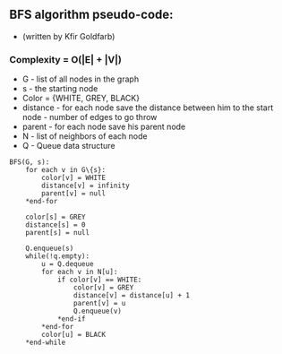 ## BFS algorithm pseudo-code:
* (written by Kfir Goldfarb)
### Complexity = O(|E| + |V|)

* G - list of all nodes in the graph
* s - the starting node
* Color = {WHITE, GREY, BLACK}
* distance - for each node save the distance between him to the start node - number of edges to go throw
* parent - for each node save his parent node
* N - list of neighbors of each node
* Q - Queue data structure

```
BFS(G, s):
    for each v in G\{s}:
        color[v] = WHITE
        distance[v] = infinity
        parent[v] = null
    *end-for

    color[s] = GREY
    distance[s] = 0
    parent[s] = null
    
    Q.enqueue(s)
    while(!q.empty):
        u = Q.dequeue
        for each v in N[u]:
            if color[v] == WHITE:
                color[v] = GREY
                distance[v] = distance[u] + 1
                parent[v] = u
                Q.enqueue(v)
            *end-if
        *end-for
        color[u] = BLACK
    *end-while
```
